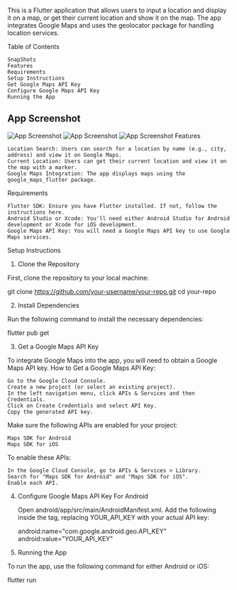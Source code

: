 This is a Flutter application that allows users to input a location and display it on a map, or get their current location and show it on the map. The app integrates Google Maps and uses the geolocator package for handling location services.

Table of Contents

    SnapShots
    Features
    Requirements
    Setup Instructions
    Get Google Maps API Key
    Configure Google Maps API Key
    Running the App


## App Screenshot

![App Screenshot](assets/1.png)
![App Screenshot](assets/2.png)
![App Screenshot](assets/3.png)
Features

    Location Search: Users can search for a location by name (e.g., city, address) and view it on Google Maps.
    Current Location: Users can get their current location and view it on the map with a marker.
    Google Maps Integration: The app displays maps using the google_maps_flutter package.

Requirements

    Flutter SDK: Ensure you have Flutter installed. If not, follow the instructions here.
    Android Studio or Xcode: You'll need either Android Studio for Android development or Xcode for iOS development.
    Google Maps API Key: You will need a Google Maps API key to use Google Maps services.

Setup Instructions

1. Clone the Repository

First, clone the repository to your local machine:

git clone https://github.com/your-username/your-repo.git
cd your-repo

2. Install Dependencies

Run the following command to install the necessary dependencies:

flutter pub get

3. Get a Google Maps API Key

To integrate Google Maps into the app, you will need to obtain a Google Maps API key.
How to Get a Google Maps API Key:

    Go to the Google Cloud Console.
    Create a new project (or select an existing project).
    In the left navigation menu, click APIs & Services and then Credentials.
    Click on Create Credentials and select API Key.
    Copy the generated API key.


Make sure the following APIs are enabled for your project:

    Maps SDK for Android
    Maps SDK for iOS

To enable these APIs:

    In the Google Cloud Console, go to APIs & Services > Library.
    Search for "Maps SDK for Android" and "Maps SDK for iOS".
    Enable each API.

4. Configure Google Maps API Key
For Android

    Open android/app/src/main/AndroidManifest.xml.
    Add the following inside the <application> tag, replacing YOUR_API_KEY with your actual API key:
     
    android:name="com.google.android.geo.API_KEY"
     android:value="YOUR_API_KEY"

5. Running the App

To run the app, use the following command for either Android or iOS:

flutter run
